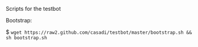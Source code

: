 Scripts for the testbot

Bootstrap:

$ `wget https://raw2.github.com/casadi/testbot/master/bootstrap.sh && sh bootstrap.sh`
